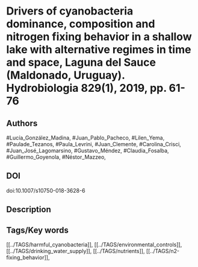 # Drivers of cyanobacteria dominance, composition and nitrogen fixing behavior in a shallow lake with alternative regimes in time and space, Laguna del Sauce (Maldonado, Uruguay). Hydrobiologia 829(1), 2019, pp. 61-76
## Authors
#Lucía_González_Madina, #Juan_Pablo_Pacheco, #Lilen_Yema, #Paulade_Tezanos, #Paula_Levrini, #Juan_Clemente, #Carolina_Crisci, #Juan_José_Lagomarsino, #Gustavo_Méndez, #Claudia_Fosalba, #Guillermo_Goyenola, #Néstor_Mazzeo, 
## DOI
 doi:10.1007/s10750-018-3628-6 
## Description

## Tags/Key words
[[../TAGS/harmful_cyanobacteria]], [[../TAGS/environmental_controls]], [[../TAGS/drinking_water_supply]], [[../TAGS/nutrients]], [[../TAGS/n2-fixing_behavior]], 
